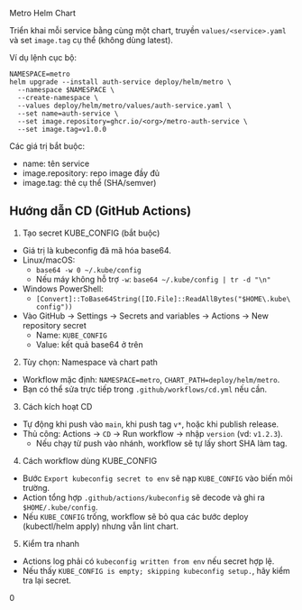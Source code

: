 Metro Helm Chart

Triển khai mỗi service bằng cùng một chart, truyền `values/<service>.yaml` và set `image.tag` cụ thể (không dùng latest).

Ví dụ lệnh cục bộ:

```
NAMESPACE=metro
helm upgrade --install auth-service deploy/helm/metro \
  --namespace $NAMESPACE \
  --create-namespace \
  --values deploy/helm/metro/values/auth-service.yaml \
  --set name=auth-service \
  --set image.repository=ghcr.io/<org>/metro-auth-service \
  --set image.tag=v1.0.0
```

Các giá trị bắt buộc:
- name: tên service
- image.repository: repo image đầy đủ
- image.tag: thẻ cụ thể (SHA/semver)


Hướng dẫn CD (GitHub Actions)
--------------------------------

1) Tạo secret KUBE_CONFIG (bắt buộc)
- Giá trị là kubeconfig đã mã hóa base64.
- Linux/macOS:
  - `base64 -w 0 ~/.kube/config`
  - Nếu máy không hỗ trợ `-w`: `base64 ~/.kube/config | tr -d "\n"`
- Windows PowerShell:
  - `[Convert]::ToBase64String([IO.File]::ReadAllBytes("$HOME\.kube\config"))`
- Vào GitHub → Settings → Secrets and variables → Actions → New repository secret
  - Name: `KUBE_CONFIG`
  - Value: kết quả base64 ở trên

2) Tùy chọn: Namespace và chart path
- Workflow mặc định: `NAMESPACE=metro`, `CHART_PATH=deploy/helm/metro`.
- Bạn có thể sửa trực tiếp trong `.github/workflows/cd.yml` nếu cần.

3) Cách kích hoạt CD
- Tự động khi push vào `main`, khi push tag `v*`, hoặc khi publish release.
- Thủ công: Actions → `CD` → Run workflow → nhập `version` (vd: `v1.2.3`).
  - Nếu chạy từ push vào nhánh, workflow sẽ tự lấy short SHA làm tag.

4) Cách workflow dùng KUBE_CONFIG
- Bước `Export kubeconfig secret to env` sẽ nạp `KUBE_CONFIG` vào biến môi trường.
- Action tổng hợp `.github/actions/kubeconfig` sẽ decode và ghi ra `$HOME/.kube/config`.
- Nếu `KUBE_CONFIG` trống, workflow sẽ bỏ qua các bước deploy (kubectl/helm apply) nhưng vẫn lint chart.

5) Kiểm tra nhanh
- Actions log phải có `kubeconfig written from env` nếu secret hợp lệ.
- Nếu thấy `KUBE_CONFIG is empty; skipping kubeconfig setup.`, hãy kiểm tra lại secret.


0